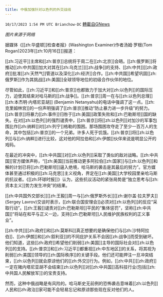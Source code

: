```yaml
---
title: 中俄加强针对以色列的外交战线
---
```

`10/17/2023 1:54 PM UTC Brianchow-DC` [轉載自GNews](https://gnews.org/articles/1845388)

*图片来源于网络*

据媒体《[[zh:华盛顿]]检查者报》(Washington Examiner)作者汤姆·罗根(Tom Rogan)2023年[[zh:10月16日]]报道：

[[zh:习近平]]主席和[[zh:普京]]总统将于周二在[[zh:北京]]会晤。[[zh:俄罗斯]]将推动[[zh:中共国]]加大对其在[[zh:乌克兰]][[zh:战争]]的支持、[[zh:中共]][[zh:政府]]批准[[zh:天然气]]管道以及深化[[zh:经济]]合作。[[zh:中共国]]希望巩固[[zh:俄罗斯]]作为其挑战[[zh:美国]]全球领导地位的初级合作伙伴的地位。

尽管如此，[[zh:习近平]]和[[zh:普京]]也都致力于加大对[[zh:以色列]]的国际压力，迫使其结束对哈马斯的[[zh:战争]]。[[zh:普京]]周一在与[[zh:以色列总理]][[zh:本杰明·内塔尼亚胡]] (Benjamin Netanyahu)的电话中强调了这一点。[[zh:克里姆林宫]]的一份声明强调了[[zh:普京]]推动“防止暴力进一步升级”的努力。[[zh:普京]]将暴力[[zh:事件]]归咎于[[zh:美国]]政策失败和[[zh:巴勒斯坦]]国的缺失。在对[[zh:以色列]]的强烈谴责中，[[zh:普京]]将[[zh:以色列]]对加沙的军事包围比作[[zh:纳粹]]对[[zh:列宁]]格勒的围困。那场围困攻夺走了至少一百万人的生命，其中包括[[zh:普京]]的一个兄弟。许多人死于饥饿。[[zh:普京]]将[[zh:以色列]]与[[zh:纳粹]]进行比较，这对他的阿拉伯和[[zh:伊朗]]伙伴来说是明显公开的戏码。

在最近的冲突中，[[zh:中共国]]对[[zh:以色列]]采取了类似的敌对战略。[[zh:中共国]]官方媒体声称，“[[zh:美国]]当前推动更多阿拉伯[[zh:国家]]与[[zh:以色列]]和解的计划已将[[zh:巴勒斯坦]]逼入绝境，哈马斯的袭击是其最后的努力”。官方媒体甚至通过积极的[[zh:马克思]]主义视角，界定在[[zh:美国]]大学校园里亲哈马斯的抗议者。《[[zh:环球时报]]》认为，这些抗议活动的紧张局势是“独立思考与[[zh:资本主义]]势力发生冲突”的结果。

[[zh:中共国外交部长]][[zh:王毅]]周一与[[zh:俄罗斯外长]][[zh:谢尔盖·拉夫罗夫]] (Sergey Lavrov)交谈时表示，[[zh:联合国安理会]]必须对[[zh:以色列]]的反应“采取行动”。[[zh:王毅]]谴责对[[zh:巴勒斯坦]]平民的“集体惩罚”，坚称[[zh:中共国]]“将站在和平与正义一边，支持[[zh:巴勒斯坦]]人民维护民族权利的正义事业”。

[[zh:中共]][[zh:政府]]和[[zh:莫斯科]]真正想要的是确保他们与[[zh:沙特阿拉伯]]、[[zh:伊朗]]和[[zh:叙利亚]]的不同庇护关系不会因[[zh:战争]]而受到破坏。他们知道，这些[[zh:政府]]希望他们削弱[[zh:美国]]主导的国际社会对[[zh:以色列]]的支持。[[zh:普京]]和[[zh:习近平]]都重视[[zh:中东地区]]的关系，将其视为削弱[[zh:美国]]领导的[[zh:国际秩序]]的关键手段。他们还可能押注一旦冲突结束，[[zh:以色列]]就会原谅他们的[[zh:外交]]行为。例如，[[zh:中共]][[zh:政府]]一定在赌内塔尼亚胡不会结束[[zh:以色列]]对[[zh:中共国]]高科技行业(包括[[zh:中共国人民解放军]])的宝贵支持。

然而，这种中俄战略是有风险的。哈马斯史无前例的恐怖袭击意味着[[zh:以色列]]人民和[[zh:政治]]家可能不会轻易忘记和原谅那些现在反对他们的人。
